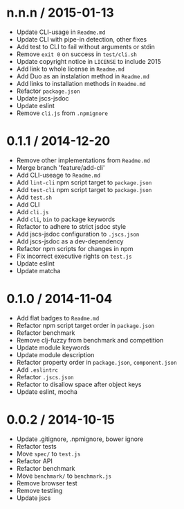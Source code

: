 
n.n.n / 2015-01-13
==================

  * Update CLI-usage in `Readme.md`
  * Update CLI with pipe-in detection, other fixes
  * Add test to CLI to fail without arguments or stdin
  * Remove `exit 0` on success in `test/cli.sh`
  * Update copyright notice in `LICENSE` to include 2015
  * Add link to whole license in `Readme.md`
  * Add Duo as an instalation method in `Readme.md`
  * Add links to installation methods in `Readme.md`
  * Refactor `package.json`
  * Update jscs-jsdoc
  * Update eslint
  * Remove `cli.js` from `.npmignore`

0.1.1 / 2014-12-20
==================

  * Remove other implementations from `Readme.md`
  * Merge branch 'feature/add-cli'
  * Add CLI-useage to `Readme.md`
  * Add `lint-cli` npm script target to `package.json`
  * Add `test-cli` npm script target to `package.json`
  * Add `test.sh`
  * Add CLI
  * Add `cli.js`
  * Add `cli`, `bin` to package keywords
  * Refactor to adhere to strict jsdoc style
  * Add jscs-jsdoc configuration to `.jscs.json`
  * Add jscs-jsdoc as a dev-dependency
  * Refactor npm scripts for changes in npm
  * Fix incorrect executive rights on `test.js`
  * Update eslint
  * Update matcha

0.1.0 / 2014-11-04
==================

 * Add flat badges to `Readme.md`
 * Refactor npm script target order in `package.json`
 * Refactor benchmark
 * Remove clj-fuzzy from benchmark and competition
 * Update module keywords
 * Update module description
 * Refactor property order in `package.json`, `component.json`
 * Add `.eslintrc`
 * Refactor `.jscs.json`
 * Refactor to disallow space after object keys
 * Update eslint, mocha

0.0.2 / 2014-10-15
==================

 * Update .gitignore, .npmignore, bower ignore
 * Refactor tests
 * Move `spec/` to `test.js`
 * Refactor API
 * Refactor benchmark
 * Move `benchmark/` to `benchmark.js`
 * Remove browser test
 * Remove testling
 * Update jscs
